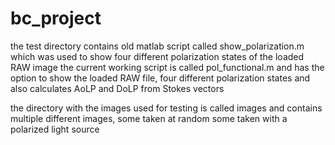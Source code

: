 # bc_project

the test directory contains old matlab script called show_polarization.m which was used to show four different polarization states of the loaded RAW image
the current working script is called pol_functional.m and has the option to show the loaded RAW file, four different polarization states and also calculates AoLP and DoLP from Stokes vectors

the directory with the images used for testing is called images and contains multiple different images, some taken at random some taken with a polarized light source
